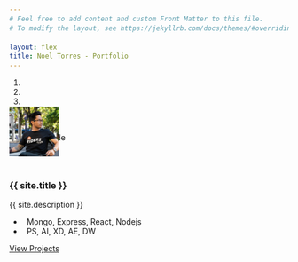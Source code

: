 ```yaml
---
# Feel free to add content and custom Front Matter to this file.
# To modify the layout, see https://jekyllrb.com/docs/themes/#overriding-theme-defaults

layout: flex
title: Noel Torres - Portfolio
---
```



<div class="
  d-flex 
  flex-grow-1 
  flex-row 
  align-items-center
  align-content-center 
  justify-content-center">
    <div class="card" style="width: 35rem;">
<div id="carouselExampleIndicators" class="carousel slide" data-ride="carousel" style="z-index:0;">
  <ol class="carousel-indicators">
    <li data-target="#carouselExampleIndicators" data-slide-to="0" class="active"></li>
    <li data-target="#carouselExampleIndicators" data-slide-to="1"></li>
    <li data-target="#carouselExampleIndicators" data-slide-to="2"></li>
  </ol>
  <div class="carousel-inner">
    <div class="carousel-item active">
      <img class="d-block w-100 card-img-top" src="{{'/assets/images/trimet.jpg' | prepend: site.baseurl}}" alt="First slide">
    </div>
    <div class="carousel-item">
      <img class="d-block w-100 card-img-top" src="{{'/assets/images/cascadiathreads.jpg' | prepend: site.baseurl}}" alt="Third slide">
    </div>
    <div class="carousel-item">
      <img class="d-block w-100 card-img-top" src="{{'/assets/images/portland-hood-720x280.jpg' | prepend: site.baseurl}}" alt="Second slide">
    </div>
  </div>
</div>
      <div class="card-block bg-light" style="z-index:1;">
        <div class="card-body" >
            <img
            id="noletorious-home"
            src="/assets/images/noletorious.jpg" 
            width="90" 
            class="rounded-circle float-right" 
            alt="" 
            style="margin:-4rem 1rem 1rem 0rem;"
            data-toggle="tooltip"
            data-placement="bottom"
            title="Currently not looking for work"
            />
          <h3 class="card-title font-weight-bold mb-0">{{ site.title }}</h3>
          <p class="card-text">{{ site.description }}</p>
          <ul class="list-group list-group-flush text-muted">
            <li class="list-group-item"><i class="fas fa-terminal fa-xs"></i> &nbsp; Mongo, Express, React, Nodejs</li>
            <li class="list-group-item"><i class="fab fa-adobe fa-sm"></i> &nbsp; PS, AI, XD, AE, DW</li>
          </ul>
          <a style="border-radius:0 0 .25rem .25rem" href="/projects/" class="btn btn-secondary btn-sm">View Projects</a>
        </div>
      </div>
    </div>
</div>




